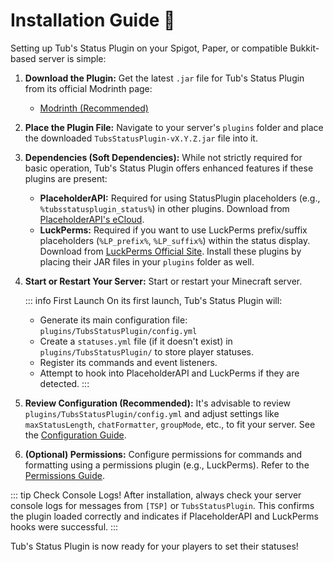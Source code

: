 # Installation Guide 🚀

Setting up Tub's Status Plugin on your Spigot, Paper, or compatible Bukkit-based server is simple:

1.  **Download the Plugin:**
    Get the latest `.jar` file for Tub's Status Plugin from its official Modrinth page:
    *   [Modrinth (Recommended)](https://modrinth.com/plugin/tubs-status-plugin)

2.  **Place the Plugin File:**
    Navigate to your server's `plugins` folder and place the downloaded `TubsStatusPlugin-vX.Y.Z.jar` file into it.

3.  **Dependencies (Soft Dependencies):**
    While not strictly required for basic operation, Tub's Status Plugin offers enhanced features if these plugins are present:
    *   **PlaceholderAPI:** Required for using StatusPlugin placeholders (e.g., `%tubsstatusplugin_status%`) in other plugins. Download from [PlaceholderAPI's eCloud](https://www.spigotmc.org/resources/placeholderapi.6245/).
    *   **LuckPerms:** Required if you want to use LuckPerms prefix/suffix placeholders (`%LP_prefix%`, `%LP_suffix%`) within the status display. Download from [LuckPerms Official Site](https://luckperms.net/download).
    Install these plugins by placing their JAR files in your `plugins` folder as well.

4.  **Start or Restart Your Server:**
    Start or restart your Minecraft server.

    ::: info First Launch
    On its first launch, Tub's Status Plugin will:
    *   Generate its main configuration file: `plugins/TubsStatusPlugin/config.yml`
    *   Create a `statuses.yml` file (if it doesn't exist) in `plugins/TubsStatusPlugin/` to store player statuses.
    *   Register its commands and event listeners.
    *   Attempt to hook into PlaceholderAPI and LuckPerms if they are detected.
    :::

5.  **Review Configuration (Recommended):**
    It's advisable to review `plugins/TubsStatusPlugin/config.yml` and adjust settings like `maxStatusLength`, `chatFormatter`, `groupMode`, etc., to fit your server. See the [Configuration Guide](./configuration.md).

6.  **(Optional) Permissions:**
    Configure permissions for commands and formatting using a permissions plugin (e.g., LuckPerms). Refer to the [Permissions Guide](./permissions.md).

::: tip Check Console Logs!
After installation, always check your server console logs for messages from `[TSP]` or `TubsStatusPlugin`. This confirms the plugin loaded correctly and indicates if PlaceholderAPI and LuckPerms hooks were successful.
:::

Tub's Status Plugin is now ready for your players to set their statuses!
